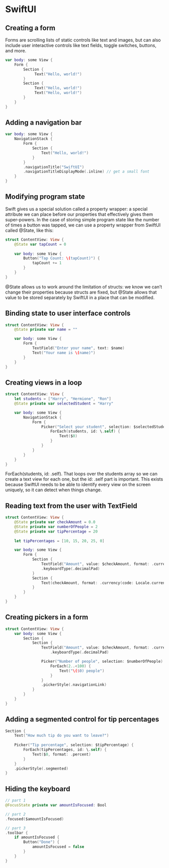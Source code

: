 # SwiftUI

## Creating a form
Forms are scrolling lists of static controls like text and images, but can also include user interactive controls like text fields, toggle switches, buttons, and more.
```swift
var body: some View {
    Form {
        Section {
             Text("Hello, world!")
        }
        Section {
             Text("Hello, world!")
             Text("Hello, world!")
        }
    }
}
```

## Adding a navigation bar
```swift
var body: some View {
    NavigationStack {
        Form {
            Section {
                Text("Hello, world!")
            }
        }
        .navigationTitle("SwiftUI")
        .navigationTitleDisplayMode(.inline) // get a small font
    }
}
```

## Modifying program state
Swift gives us a special solution called a property wrapper: a special attribute we can place before our properties that effectively gives them super-powers. In the case of storing simple program state like the number of times a button was tapped, we can use a property wrapper from SwiftUI called @State, like this:

```swift
struct ContentView: View {
    @State var tapCount = 0
    
    var body: some View {
        Button("Tap Count: \(tapCount)") {
            tapCount += 1
        }
    }
}
```
@State allows us to work around the limitation of structs: we know we can’t change their properties because structs are fixed, but @State allows that value to be stored separately by SwiftUI in a place that can be modified.


## Binding state to user interface controls
```swift
struct ContentView: View {
    @State private var name = ""

    var body: some View {
        Form {
            TextField("Enter your name", text: $name)
            Text("Your name is \(name)")
        }
    }
}
```

## Creating views in a loop
```swift
struct ContentView: View {
    let students = ["Harry", "Hermione", "Ron"]
    @State private var selectedStudent = "Harry"

    var body: some View {
        NavigationStack {
            Form {
                Picker("Select your student", selection: $selectedStudent) {
                    ForEach(students, id: \.self) {
                        Text($0)
                    }
                }
            }
        }
    }
}
```
ForEach(students, id: \.self). That loops over the students array so we can create a text view for each one, but the id: \.self part is important. This exists because SwiftUI needs to be able to identify every view on the screen uniquely, so it can detect when things change.


## Reading text from the user with TextField
```swift
struct ContentView: View {
    @State private var checkAmount = 0.0
    @State private var numberOfPeople = 2
    @State private var tipPercentage = 20
    
    let tipPercentages = [10, 15, 20, 25, 0]

    var body: some View {
        Form {
            Section {
                TextField("Amount", value: $checkAmount, format: .currency(code: Locale.current.currency?.identifier ?? "USD"))
                .keyboardType(.decimalPad)
            }
            Section {
                Text(checkAmount, format: .currency(code: Locale.current.currency?.identifier ?? "USD"))
            }
        }
    }
}
```

## Creating pickers in a form
```swift
struct ContentView: View {
    var body: some View {
        Section {
            Section {
                TextField("Amount", value: $checkAmount, format: .currency(code: Locale.current.currency?.identifier ?? "USD"))
                    .keyboardType(.decimalPad)

                Picker("Number of people", selection: $numberOfPeople) {
                    ForEach(2..<100) {
                        Text("\($0) people")
                    }
                }
                .pickerStyle(.navigationLink)
            }
        }
    }
}
```

## Adding a segmented control for tip percentages
```swift
Section {
    Text("How much tip do you want to leave?")
    
    Picker("Tip percentage", selection: $tipPercentage) {
        ForEach(tipPercentages, id: \.self) {
            Text($0, format: .percent)
        }
    }
    .pickerStyle(.segmented)
}
```

## Hiding the keyboard
```swift
// part 1 
@FocusState private var amountIsFocused: Bool

// part 2 
.focused($amountIsFocused)

// part 3
.toolbar {
    if amountIsFocused {
        Button("Done") {
            amountIsFocused = false
        }
    }
}
```